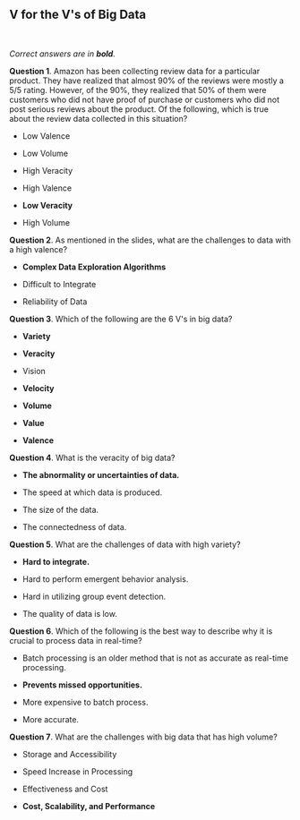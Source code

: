 ## V for the V's of Big Data
<br>

_Correct answers are in **bold**._
<br>


**Question 1**. Amazon has been collecting review data for a particular product. They have realized that almost 90% of the reviews were mostly a 5/5 rating. However, of the 90%, they realized that 50% of them were customers who did not have proof of purchase or customers who did not post serious reviews about the product. Of the following, which is true about the review data collected in this situation?

* Low Valence

* Low Volume

* High Veracity

* High Valence

* **Low Veracity**

* High Volume


**Question 2**. As mentioned in the slides, what are the challenges to data with a high valence?

* **Complex Data Exploration Algorithms**

* Difficult to Integrate

* Reliability of Data


**Question 3**. Which of the following are the 6 V's in big data?

* **Variety**

* **Veracity**

* Vision

* **Velocity**

* **Volume**

* **Value**

* **Valence**


**Question 4**. What is the veracity of big data?

* **The abnormality or uncertainties of data.**

* The speed at which data is produced.

* The size of the data.

* The connectedness of data.


**Question 5**. What are the challenges of data with high variety?

* **Hard to integrate.**

* Hard to perform emergent behavior analysis.

* Hard in utilizing group event detection.

* The quality of data is low.


**Question 6**. Which of the following is the best way to describe why it is crucial to process data in real-time?

* Batch processing is an older method that is not as accurate as real-time processing.

* **Prevents missed opportunities.**

* More expensive to batch process.

* More accurate.


**Question 7**. What are the challenges with big data that has high volume?

* Storage and Accessibility

* Speed Increase in Processing

* Effectiveness and Cost

* **Cost, Scalability, and Performance**

